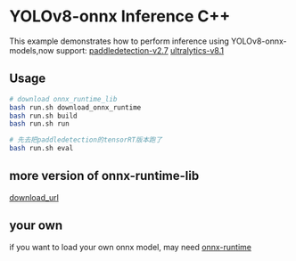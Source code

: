# YOLOv8-onnx Inference C++

This example demonstrates how to perform inference using YOLOv8-onnx-models,now support:
[paddledetection-v2.7](https://github.com/PaddlePaddle/PaddleDetection) 
[ultralytics-v8.1](https://github.com/ultralytics/ultralytics)



## Usage

```bash
# download onnx_runtime_lib
bash run.sh download_onnx_runtime
bash run.sh build
bash run.sh run
```

```bash
# 先去把paddledetection的tensorRT版本跑了
bash run.sh eval
```


## more version of onnx-runtime-lib
[download_url](https://github.com/microsoft/onnxruntime/releases)


## your own 
if you want to load your own onnx model, may need [onnx-runtime](https://github.com/microsoft/onnxruntime)

